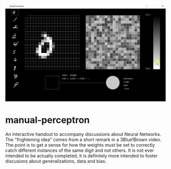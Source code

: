 ![](./weightviz.gif)
# manual-perceptron
An interactive handout to accompany discussions about Neural Networks. The "frightening idea" comes from a short remark in a 3Blue1Brown video. The point is to get a sense for how the weights must be set to correctly catch different instances of the same digit and not others. It is not ever intended to be actually completed, it is definitely more intended to foster discusions about generalizations, data and bias.